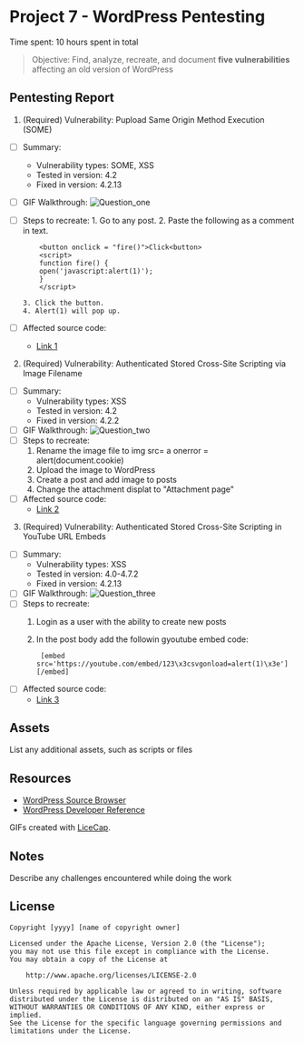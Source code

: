 # Project 7 - WordPress Pentesting

Time spent: 10 hours spent in total

> Objective: Find, analyze, recreate, and document **five vulnerabilities** affecting an old version of WordPress

## Pentesting Report

1. (Required) Vulnerability: Pupload Same Origin Method Execution (SOME)
  - [ ] Summary: 
    - Vulnerability types: SOME, XSS
    - Tested in version: 4.2
    - Fixed in version:  4.2.13
  - [ ] GIF Walkthrough: 
  ![Question_one](https://user-images.githubusercontent.com/37051376/56074146-5fbb9400-5d7b-11e9-83de-cc80f671c113.gif)

  - [ ] Steps to recreate: 
		1. Go to any post.
		2. Paste the following as a comment in text.
			
			<button onclick = "fire()">Click<button>
			<script>
			function fire() {
			open('javascript:alert(1)');
			}
			</script>
			  
		3. Click the button.
		4. Alert(1) will pop up.
			
  - [ ] Affected source code:
    - [Link 1](https://github.com/WordPress/WordPress/commit/f72b21af23da6b6d54208e5c1d65ececdaa109c8)
2. (Required) Vulnerability: Authenticated Stored Cross-Site Scripting via Image Filename
  - [ ] Summary: 
    - Vulnerability types: XSS
    - Tested in version: 4.2
    - Fixed in version:  4.2.2
  - [ ] GIF Walkthrough:
  ![Question_two](https://user-images.githubusercontent.com/37051376/56074170-b0cb8800-5d7b-11e9-9f0a-978a7aab553a.gif)
  - [ ] Steps to recreate: 
	1. Rename the image file to img src= a onerror = alert(document.cookie)
	2. Upload the image to WordPress
	3. Create a post and add image to posts
	4. Change the attachment displat to "Attachment page"
  - [ ] Affected source code:
    - [Link 2](https://sumofpwn.nl/advisory/2016/persistent_cross_site_scripting_vulnerability_in_wordpress_due_to_unsafe_processing_of_file_names.html)
3. (Required) Vulnerability: Authenticated Stored Cross-Site Scripting in YouTube URL Embeds
  - [ ] Summary: 
    - Vulnerability types: XSS
    - Tested in version: 4.0-4.7.2
    - Fixed in version:  4.2.13
  - [ ] GIF Walkthrough: 
  ![Question_three](https://user-images.githubusercontent.com/37051376/56074157-8f6a9c00-5d7b-11e9-8ce7-af4ed815a2d7.gif)
  - [ ] Steps to recreate: 
	1. Login as a user with the ability to create new posts
	2. In the post body add the followin gyoutube embed code:
			
			[embed src='https://youtube.com/embed/123\x3csvgonload=alert(1)\x3e'][/embed]
  - [ ] Affected source code:
    - [Link 3](https://klikki.fi/adv/wordpress2.html)


## Assets

List any additional assets, such as scripts or files

## Resources

- [WordPress Source Browser](https://core.trac.wordpress.org/browser/)
- [WordPress Developer Reference](https://developer.wordpress.org/reference/)

GIFs created with [LiceCap](http://www.cockos.com/licecap/).

## Notes

Describe any challenges encountered while doing the work

## License

    Copyright [yyyy] [name of copyright owner]

    Licensed under the Apache License, Version 2.0 (the "License");
    you may not use this file except in compliance with the License.
    You may obtain a copy of the License at

        http://www.apache.org/licenses/LICENSE-2.0

    Unless required by applicable law or agreed to in writing, software
    distributed under the License is distributed on an "AS IS" BASIS,
    WITHOUT WARRANTIES OR CONDITIONS OF ANY KIND, either express or implied.
    See the License for the specific language governing permissions and
    limitations under the License.
